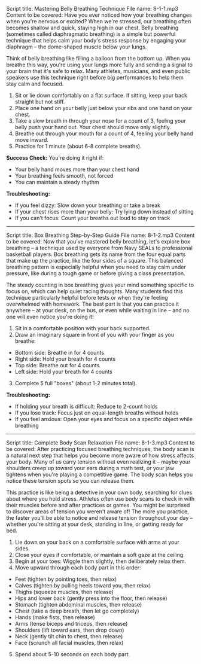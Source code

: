 Script title: Mastering Belly Breathing Technique
File name: 8-1-1.mp3
Content to be covered:
Have you ever noticed how your breathing changes when you're nervous or excited? When we're stressed, our breathing often becomes shallow and quick, staying high in our chest. Belly breathing (sometimes called diaphragmatic breathing) is a simple but powerful technique that helps calm your body's stress response by engaging your diaphragm – the dome-shaped muscle below your lungs.

Think of belly breathing like filling a balloon from the bottom up. When you breathe this way, you're using your lungs more fully and sending a signal to your brain that it's safe to relax. Many athletes, musicians, and even public speakers use this technique right before big performances to help them stay calm and focused.

1. Sit or lie down comfortably on a flat surface. If sitting, keep your back straight but not stiff.
2. Place one hand on your belly just below your ribs and one hand on your chest.
3. Take a slow breath in through your nose for a count of 3, feeling your belly push your hand out. Your chest should move only slightly.
4. Breathe out through your mouth for a count of 4, feeling your belly hand move inward.
5. Practice for 1 minute (about 6-8 complete breaths).

**Success Check:** You're doing it right if:
- Your belly hand moves more than your chest hand
- Your breathing feels smooth, not forced
- You can maintain a steady rhythm

**Troubleshooting:**
- If you feel dizzy: Slow down your breathing or take a break
- If your chest rises more than your belly: Try lying down instead of sitting
- If you can't focus: Count your breaths out loud to stay on track

---

Script title: Box Breathing Step-by-Step Guide
File name: 8-1-2.mp3
Content to be covered:
Now that you've mastered belly breathing, let's explore box breathing – a technique used by everyone from Navy SEALs to professional basketball players. Box breathing gets its name from the four equal parts that make up the practice, like the four sides of a square. This balanced breathing pattern is especially helpful when you need to stay calm under pressure, like during a tough game or before giving a class presentation.

The steady counting in box breathing gives your mind something specific to focus on, which can help quiet racing thoughts. Many students find this technique particularly helpful before tests or when they're feeling overwhelmed with homework. The best part is that you can practice it anywhere – at your desk, on the bus, or even while waiting in line – and no one will even notice you're doing it!

1. Sit in a comfortable position with your back supported.
2. Draw an imaginary square in front of you with your finger as you breathe:

- Bottom side: Breathe in for 4 counts
- Right side: Hold your breath for 4 counts
- Top side: Breathe out for 4 counts
- Left side: Hold your breath for 4 counts
3. Complete 5 full "boxes" (about 1-2 minutes total).

**Troubleshooting:**
- If holding your breath is difficult: Reduce to 2-count holds
- If you lose track: Focus just on equal-length breaths without holds
- If you feel anxious: Open your eyes and focus on a specific object while breathing

---

Script title: Complete Body Scan Relaxation
File name: 8-1-3.mp3
Content to be covered:
After practicing focused breathing techniques, the body scan is a natural next step that helps you become more aware of how stress affects your body. Many of us carry tension without even realizing it – maybe your shoulders creep up toward your ears during a math test, or your jaw tightens when you're playing a competitive game. The body scan helps you notice these tension spots so you can release them.

This practice is like being a detective in your own body, searching for clues about where you hold stress. Athletes often use body scans to check in with their muscles before and after practices or games. You might be surprised to discover areas of tension you weren't aware of! The more you practice, the faster you'll be able to notice and release tension throughout your day – whether you're sitting at your desk, standing in line, or getting ready for bed.

1. Lie down on your back on a comfortable surface with arms at your sides.
2. Close your eyes if comfortable, or maintain a soft gaze at the ceiling.
3. Begin at your toes: Wiggle them slightly, then deliberately relax them.
4. Move upward through each body part in this order:

- Feet (tighten by pointing toes, then relax)
- Calves (tighten by pulling heels toward you, then relax)
- Thighs (squeeze muscles, then release)
- Hips and lower back (gently press into the floor, then release)
- Stomach (tighten abdominal muscles, then release)
- Chest (take a deep breath, then let go completely)
- Hands (make fists, then release)
- Arms (tense biceps and triceps, then release)
- Shoulders (lift toward ears, then drop down)
- Neck (gently tilt chin to chest, then release)
- Face (scrunch all facial muscles, then relax)
5. Spend about 5-10 seconds on each body part.
